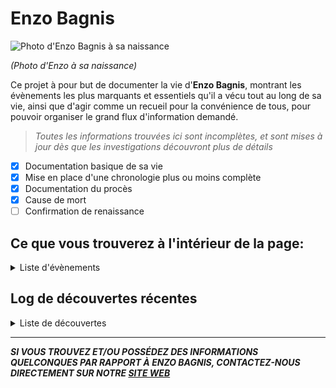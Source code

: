Enzo Bagnis
======
![Photo d'Enzo Bagnis à sa naissance](https://i0.wp.com/media.vidoleo.com/img/profil/sylvaindurif2.jpg?resize=225%2C300&ssl=1)

*(Photo d'Enzo à sa naissance)*

Ce projet à pour but de documenter la vie d'**Enzo Bagnis**, montrant les évènements les plus marquants et essentiels qu'il a vécu tout au long de sa vie, ainsi que d'agir comme un recueil pour la convénience de tous, pour pouvoir organiser le grand flux d'information demandé.
> _Toutes les informations trouvées ici sont incomplètes, et sont mises à jour dès que les investigations découvront plus de détails_

- [x] Documentation basique de sa vie
- [x] Mise en place d'une chronologie plus ou moins complète
- [x] Documentation du procès
- [x] Cause de mort
- [ ] Confirmation de renaissance

## Ce que vous trouverez à l'intérieur de la page:

<details>
  <summary> Liste d'évènements</summary>

***
 
* Présentation de son histoire
* Formations
  1. C++ accelerée
  2. MVs sur Linux
* Projets entrepreneuriaux
  1. Laboratoires Boiron
  2. MAZE
  3. WitestOnaniMauls
* Voyage International
* Polémiques
  1. L'affaire Coco World
  2. Le procès
  3. ~~L'incident de 1999~~
* Vie privée

***

</details>

Log de découvertes récentes
------

<details>
  <summary> Liste de découvertes</summary>

### Codage Mystérieux

Des bouts et traces de codes traduits en cartes en bois ont été trouvées à côté d'une [machine analytique][Lien machine analytique] que Enzo Bagnis avait parvenu à construire. On ignore les objectifs ou buts derrière ceci, mais il ne faut impérativement pas négliger cette découverte, car l'utilisationn de cette ancienne technologie de sa part pourraît en cacher une raison beaucoup plus pertinente derrière, surtout en considérant l'utilisation de la fonction `break`, la commande `go to`, et les `variables globales` dans les tablettes. Voici le code trouvé traduit en python:

```python
Alpha = H**2 − (8πGρ)/3
Omega = (2GM)/c**2
Schwarzschild = 0.88

for i in range(0, g24):
  if Alpha + i == Omega:
    print 0/0
    break
  else:
    Schwarzschild += planck
  if Schwarzschild >= 637100000:
    go to Andromeda
```

---

### Liste de courses

Une liste de courses écrite par lui a aussi été découverte après d'un long fouillage dans les poubelles d'une de ses maisons abandonnées. Elle a été trouvée à l'intérieur d'un conteneur brûlé, il est donc cru qu'il a tenté de détruire cette liste pour cacher quelque sorte d'évidence, mais il n'est pas clair vers quoi elle pourraît pointer.

Item | Qte | Budget
---|:---:|---:
Acétone|3|69$
Ammoniac anhydre|1|69¥
Nettoyant pour freins|4|69₡
Liquide de frein|1|69₱
Filtres à café|5|69€
Psuédoéphédrine ou Éphédrine|9|69£
Nettoyeur de canalisations|2|69₽
Éther éthylique|6|69฿
Cristaux d'iode|5|69₴
Verrerie de laboratoire|3|69₫
Butane|5|69zł
Métal de Lithium|8|69₮
Nounours|1|999999€
Piles au lithium|9|69₭
Lessive|7|69₩
Acide de piscine|9|69₪
Acide muriatique|3|69¢
Phosphore rouge|2|69៛
Métal de Sodium|3|69₼

<dl>
  <dt>À noter:</dt>
  <dd>La liste a été écrite sur du papyrus avec de l'encre invisible.</dd>
</dl>

---

### Vidéo dans une cassette VHS

Également, une cassette VHS a été trouvée près du donjon où la liste de courses se trouvait. Il est un miracle que la cassette soit encore fonctionnelle après d'avoir resté enterrée pendant si longtemps dans la neige du pôle nord. Voici une image de la cassette, la vidéo a été enregistrée et vous pouvez la visioner simplement en cliquant sur l'image.

<a href="http://www.youtube.com/watch?feature=player_embedded&v=xgb3VBegxgI
" target="_blank"><img src="https://www.duplication.com/images/P/vhs90bl_500.jpg"
width="240" height="180" border="10" /></a>

---

### Gravures dans le mur

Les murs du donjon ont été gravés avec ce qui semble être une Zweihänder. Étrangement, toute tentative de prendre une photo du mur résultait dans une image corrompue. Voici une écriture de ce que ce trouvait au mur.

$x^2 = \underbrace{x + x + ... + x}_{x fois}$

$\frac{d}{dx}x^2 = \frac{d}{dx}[\underbrace{x + x + ... + x}_{x fois}]$

$2x = 1 + 1 + ... + 1 = x$

$2 = 1$

</details>

___

*__SI VOUS TROUVEZ ET/OU POSSÉDEZ DES INFORMATIONS QUELCONQUES PAR RAPPORT À ENZO BAGNIS, CONTACTEZ-NOUS DIRECTEMENT SUR NOTRE [SITE WEB](https://www.fbi.gov/services)__*

[Lien machine analytique]: https://fr.wikipedia.org/wiki/Machine_analytique
